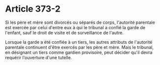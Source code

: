 # Article 373-2

Si les père et mère sont divorcés ou séparés de corps, l'autorité parentale est exercée par celui d'entre eux à qui le tribunal a confié la garde de l'enfant, sauf le droit de visite et de surveillance de l'autre.

Lorsque la garde a été confiée à un tiers, les autres attributs de l'autorité parentale continuent d'être exercés par les père et mère. Mais le tribunal, en désignant un tiers comme gardien provisoire, peut décider qu'il devra requérir l'ouverture d'une tutelle.
